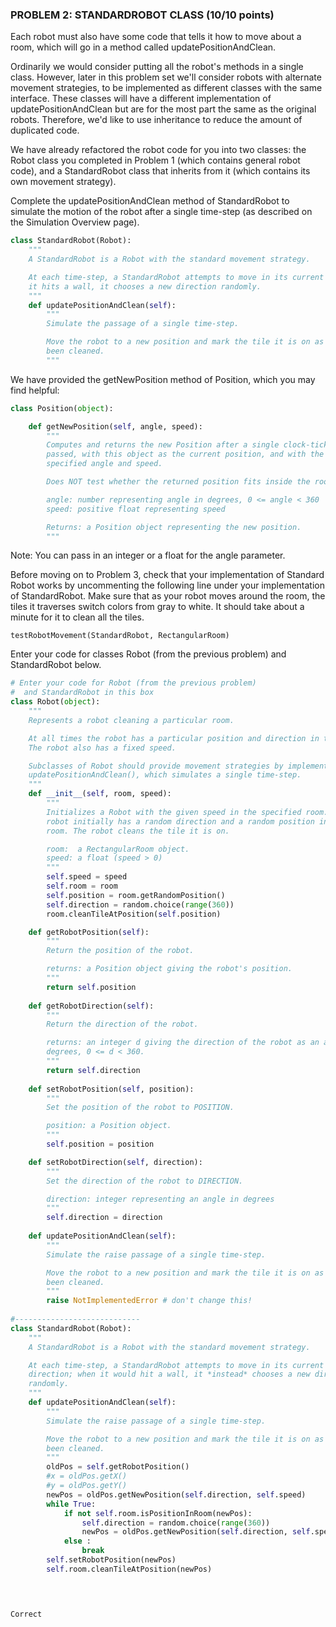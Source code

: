### PROBLEM 2: STANDARDROBOT CLASS  (10/10 points)

Each robot must also have some code that tells it how to move about a room, which will go in a method called updatePositionAndClean.

Ordinarily we would consider putting all the robot's methods in a single class. However, later in this problem set we'll consider robots with alternate movement strategies, to be implemented as different classes with the same interface. These classes will have a different implementation of updatePositionAndClean but are for the most part the same as the original robots. Therefore, we'd like to use inheritance to reduce the amount of duplicated code.

We have already refactored the robot code for you into two classes: the Robot class you completed in Problem 1 (which contains general robot code), and a StandardRobot class that inherits from it (which contains its own movement strategy).

Complete the updatePositionAndClean method of StandardRobot to simulate the motion of the robot after a single time-step (as described on the Simulation Overview page).

```python
class StandardRobot(Robot):
    """
    A StandardRobot is a Robot with the standard movement strategy.

    At each time-step, a StandardRobot attempts to move in its current direction; when
    it hits a wall, it chooses a new direction randomly.
    """
    def updatePositionAndClean(self):
        """
        Simulate the passage of a single time-step.

        Move the robot to a new position and mark the tile it is on as having
        been cleaned.
        """
```

We have provided the getNewPosition method of Position, which you may find helpful:

```python
class Position(object):

    def getNewPosition(self, angle, speed):
        """
        Computes and returns the new Position after a single clock-tick has
        passed, with this object as the current position, and with the
        specified angle and speed.

        Does NOT test whether the returned position fits inside the room.

        angle: number representing angle in degrees, 0 <= angle < 360
        speed: positive float representing speed

        Returns: a Position object representing the new position.
        """
```

Note: You can pass in an integer or a float for the angle parameter.

Before moving on to Problem 3, check that your implementation of Standard Robot works by uncommenting the following line under your implementation of StandardRobot. Make sure that as your robot moves around the room, the tiles it traverses switch colors from gray to white. It should take about a minute for it to clean all the tiles.

	testRobotMovement(StandardRobot, RectangularRoom)

Enter your code for classes Robot (from the previous problem) and StandardRobot below.

```python
# Enter your code for Robot (from the previous problem)
#  and StandardRobot in this box
class Robot(object):
    """
    Represents a robot cleaning a particular room.

    At all times the robot has a particular position and direction in the room.
    The robot also has a fixed speed.

    Subclasses of Robot should provide movement strategies by implementing
    updatePositionAndClean(), which simulates a single time-step.
    """
    def __init__(self, room, speed):
        """
        Initializes a Robot with the given speed in the specified room. The
        robot initially has a random direction and a random position in the
        room. The robot cleans the tile it is on.

        room:  a RectangularRoom object.
        speed: a float (speed > 0)
        """
        self.speed = speed
        self.room = room
        self.position = room.getRandomPosition()
        self.direction = random.choice(range(360))
        room.cleanTileAtPosition(self.position)

    def getRobotPosition(self):
        """
        Return the position of the robot.

        returns: a Position object giving the robot's position.
        """
        return self.position
            
    def getRobotDirection(self):
        """
        Return the direction of the robot.

        returns: an integer d giving the direction of the robot as an angle in
        degrees, 0 <= d < 360.
        """
        return self.direction
        
    def setRobotPosition(self, position):
        """
        Set the position of the robot to POSITION.

        position: a Position object.
        """
        self.position = position

    def setRobotDirection(self, direction):
        """
        Set the direction of the robot to DIRECTION.

        direction: integer representing an angle in degrees
        """
        self.direction = direction
        
    def updatePositionAndClean(self):
        """
        Simulate the raise passage of a single time-step.

        Move the robot to a new position and mark the tile it is on as having
        been cleaned.
        """
        raise NotImplementedError # don't change this!
        
#----------------------------
class StandardRobot(Robot):
    """
    A StandardRobot is a Robot with the standard movement strategy.

    At each time-step, a StandardRobot attempts to move in its current
    direction; when it would hit a wall, it *instead* chooses a new direction
    randomly.
    """
    def updatePositionAndClean(self):
        """
        Simulate the raise passage of a single time-step.

        Move the robot to a new position and mark the tile it is on as having
        been cleaned.
        """
        oldPos = self.getRobotPosition()
        #x = oldPos.getX()
        #y = oldPos.getY()
        newPos = oldPos.getNewPosition(self.direction, self.speed)
        while True:
            if not self.room.isPositionInRoom(newPos):
                self.direction = random.choice(range(360))
                newPos = oldPos.getNewPosition(self.direction, self.speed)
            else : 
                break  
        self.setRobotPosition(newPos)
        self.room.cleanTileAtPosition(newPos) 


        

```

	Correct
